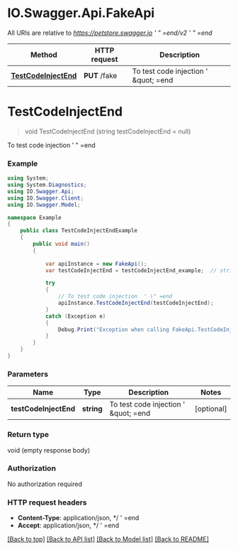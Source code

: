# IO.Swagger.Api.FakeApi

All URIs are relative to *https://petstore.swagger.io  ' \" =end/v2  ' \" =end*

Method | HTTP request | Description
------------- | ------------- | -------------
[**TestCodeInjectEnd**](FakeApi.md#testcodeinjectend) | **PUT** /fake | To test code injection  &#39; \&quot; &#x3D;end


# **TestCodeInjectEnd**
> void TestCodeInjectEnd (string testCodeInjectEnd = null)

To test code injection  ' \" =end

### Example
```csharp
using System;
using System.Diagnostics;
using IO.Swagger.Api;
using IO.Swagger.Client;
using IO.Swagger.Model;

namespace Example
{
    public class TestCodeInjectEndExample
    {
        public void main()
        {
            
            var apiInstance = new FakeApi();
            var testCodeInjectEnd = testCodeInjectEnd_example;  // string | To test code injection  ' \" =end (optional) 

            try
            {
                // To test code injection  ' \" =end
                apiInstance.TestCodeInjectEnd(testCodeInjectEnd);
            }
            catch (Exception e)
            {
                Debug.Print("Exception when calling FakeApi.TestCodeInjectEnd: " + e.Message );
            }
        }
    }
}
```

### Parameters

Name | Type | Description  | Notes
------------- | ------------- | ------------- | -------------
 **testCodeInjectEnd** | **string**| To test code injection  &#39; \&quot; &#x3D;end | [optional] 

### Return type

void (empty response body)

### Authorization

No authorization required

### HTTP request headers

 - **Content-Type**: application/json, */ '  =end
 - **Accept**: application/json, */ '  =end

[[Back to top]](#) [[Back to API list]](../README.md#documentation-for-api-endpoints) [[Back to Model list]](../README.md#documentation-for-models) [[Back to README]](../README.md)

